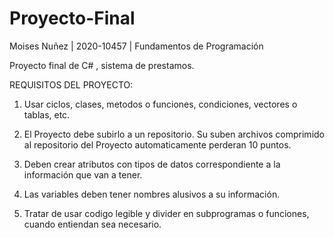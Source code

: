 # Proyecto-Final
Moises Nuñez | 2020-10457 | Fundamentos de Programación

Proyecto final de C# , sistema de prestamos.


REQUISITOS DEL PROYECTO:

 

1.    Usar ciclos, clases, metodos o funciones, condiciones, vectores o tablas, etc.

2.    El Proyecto debe subirlo a un repositorio. Su suben archivos comprimido al repositorio del Proyecto automaticamente perderan 10 puntos.

3.    Deben crear atributos con tipos de datos correspondiente a la información que van a tener.

4.    Las variables deben tener nombres alusivos a su información.

5.    Tratar de usar codigo legible y divider en subprogramas o funciones, cuando entiendan sea necesario.
